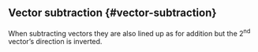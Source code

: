 ## Vector subtraction {#vector-subtraction}

When subtracting vectors they are also lined up as for addition but the 2<sup>nd</sup> vector’s direction is inverted.
